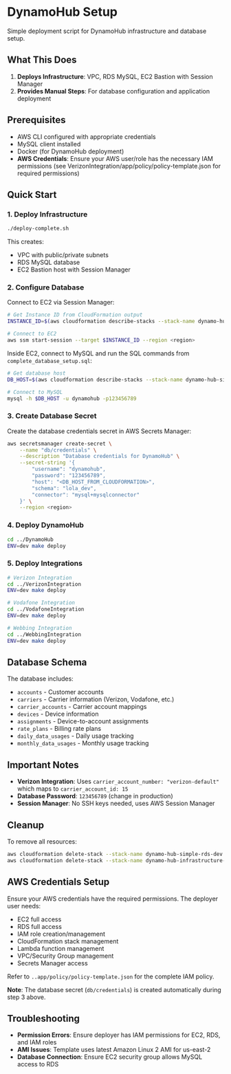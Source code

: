 # DynamoHub Setup

Simple deployment script for DynamoHub infrastructure and database setup.

## What This Does

1. **Deploys Infrastructure**: VPC, RDS MySQL, EC2 Bastion with Session Manager
2. **Provides Manual Steps**: For database configuration and application deployment

## Prerequisites

- AWS CLI configured with appropriate credentials
- MySQL client installed
- Docker (for DynamoHub deployment)
- **AWS Credentials**: Ensure your AWS user/role has the necessary IAM permissions (see VerizonIntegration/app/policy/policy-template.json for required permissions)

## Quick Start

### 1. Deploy Infrastructure

```bash
./deploy-complete.sh
```

This creates:
- VPC with public/private subnets
- RDS MySQL database
- EC2 Bastion host with Session Manager

### 2. Configure Database

Connect to EC2 via Session Manager:
```bash
# Get Instance ID from CloudFormation output
INSTANCE_ID=$(aws cloudformation describe-stacks --stack-name dynamo-hub-simple-rds-dev --region <region> --query 'Stacks[0].Outputs[?OutputKey==`BastionInstanceId`].OutputValue' --output text)

# Connect to EC2
aws ssm start-session --target $INSTANCE_ID --region <region>
```

Inside EC2, connect to MySQL and run the SQL commands from `complete_database_setup.sql`:
```bash
# Get database host
DB_HOST=$(aws cloudformation describe-stacks --stack-name dynamo-hub-simple-rds-dev --region us-east-2 --query 'Stacks[0].Outputs[?OutputKey==`DatabaseEndpoint`].OutputValue' --output text)

# Connect to MySQL
mysql -h $DB_HOST -u dynamohub -p123456789
```

### 3. Create Database Secret

Create the database credentials secret in AWS Secrets Manager:

```bash
aws secretsmanager create-secret \
    --name "db/credentials" \
    --description "Database credentials for DynamoHub" \
    --secret-string '{
        "username": "dynamohub",
        "password": "123456789",
        "host": "<DB_HOST_FROM_CLOUDFORMATION>",
        "schema": "lola_dev",
        "connector": "mysql+mysqlconnector"
    }' \
    --region <region>
```

### 4. Deploy DynamoHub

```bash
cd ../DynamoHub
ENV=dev make deploy
```

### 5. Deploy Integrations

```bash
# Verizon Integration
cd ../VerizonIntegration
ENV=dev make deploy

# Vodafone Integration  
cd ../VodafoneIntegration
ENV=dev make deploy

# Webbing Integration
cd ../WebbingIntegration
ENV=dev make deploy
```

## Database Schema

The database includes:
- `accounts` - Customer accounts
- `carriers` - Carrier information (Verizon, Vodafone, etc.)
- `carrier_accounts` - Carrier account mappings
- `devices` - Device information
- `assignments` - Device-to-account assignments
- `rate_plans` - Billing rate plans
- `daily_data_usages` - Daily usage tracking
- `monthly_data_usages` - Monthly usage tracking

## Important Notes

- **Verizon Integration**: Uses `carrier_account_number: "verizon-default"` which maps to `carrier_account_id: 15`
- **Database Password**: `123456789` (change in production)
- **Session Manager**: No SSH keys needed, uses AWS Session Manager

## Cleanup

To remove all resources:
```bash
aws cloudformation delete-stack --stack-name dynamo-hub-simple-rds-dev --region <region>
aws cloudformation delete-stack --stack-name dynamo-hub-infrastructure-dev --region <region>
```

## AWS Credentials Setup

Ensure your AWS credentials have the required permissions. The deployer user needs:
- EC2 full access
- RDS full access  
- IAM role creation/management
- CloudFormation stack management
- Lambda function management
- VPC/Security Group management
- Secrets Manager access

Refer to `..app/policy/policy-template.json` for the complete IAM policy.

**Note**: The database secret (`db/credentials`) is created automatically during step 3 above.

## Troubleshooting

- **Permission Errors**: Ensure deployer has IAM permissions for EC2, RDS, and IAM roles
- **AMI Issues**: Template uses latest Amazon Linux 2 AMI for us-east-2
- **Database Connection**: Ensure EC2 security group allows MySQL access to RDS